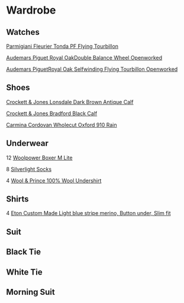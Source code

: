 # Wardrobe

## Watches

[Parmigiani Fleurier Tonda PF Flying Tourbillon](https://www.parmigiani.com/en/watches/tonda-pf-flying-tourbillon-platinum-blue/)

[Audemars Piguet Royal OakDouble Balance Wheel Openworked](https://www.audemarspiguet.com/com/en/watch-collection/royal-oak/15416CE.OO.1225CE.01.html)

[Audemars PiguetRoyal Oak Selfwinding Flying Tourbillon Openworked](https://www.audemarspiguet.com/com/en/watch-collection/royal-oak/26735SG.OO.1320SG.01.html)

## Shoes

[Crockett & Jones Lonsdale Dark Brown Antique Calf](https://eu.crockettandjones.com/collections/lonsdale/products/lonsdale-darkbrown-calf)

[Crockett & Jones Bradford Black Calf](https://eu.crockettandjones.com/collections/mens-derbys-collection/products/bradford-black-calf-g)

[Carmina Cordovan Wholecut Oxford 910 Rain](https://www.carminashoemaker.com/se/en/oxford-cordovan-black-910)

## Underwear

12 [Woolpower Boxer M Lite](https://woolpower.se/shop/produkt/boxer-ms-lite/)

8 [Silverlight Socks](https://silverlight.store/product/silverlight-socks/)

4 [Wool & Prince 100% Wool Undershirt](https://woolandprince.com/products/natural-white-v-neck-undershirt)

## Shirts

4 [Eton Custom Made Light blue stripe merino, Button under, Slim fit](https://www.etonshirts.com/us/en/category/custom-made)

## Suit

## Black Tie

## White Tie

## Morning Suit
